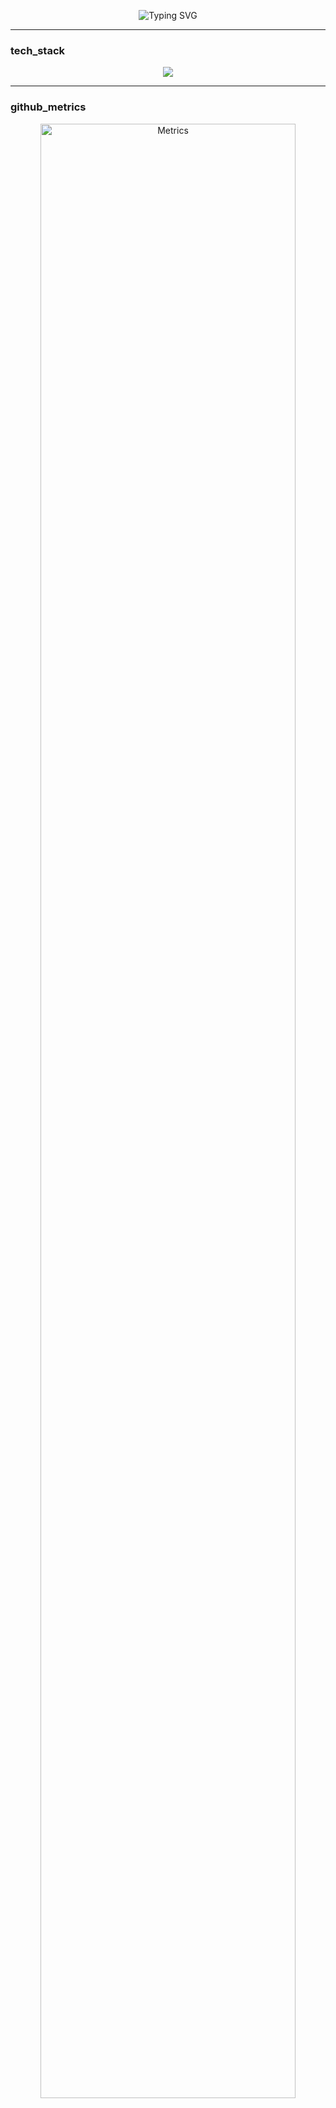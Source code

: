 <p align="center">
  <img src="https://readme-typing-svg.herokuapp.com?font=Fira+Code&duration=2000&pause=1000&center=true&width=435&lines=Fullstack+web-developer" alt="Typing SVG" />
</p>

---

### tech_stack

<p align="center">
  <img src="https://skillicons.dev/icons?i=js,ts,go,php,react,nextjs,redis,docker" />
</p>

---

### github_metrics

<p align="center">
  <img src="https://github.com/codedblue-gh/codedblue-gh/blob/main/github-metrics.svg" alt="Metrics" width="90%"/>
</p>
